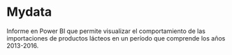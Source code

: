# Mydata
Informe en Power BI que permite visualizar el comportamiento de las importaciones de productos lácteos en un período que comprende los años 2013-2016.

